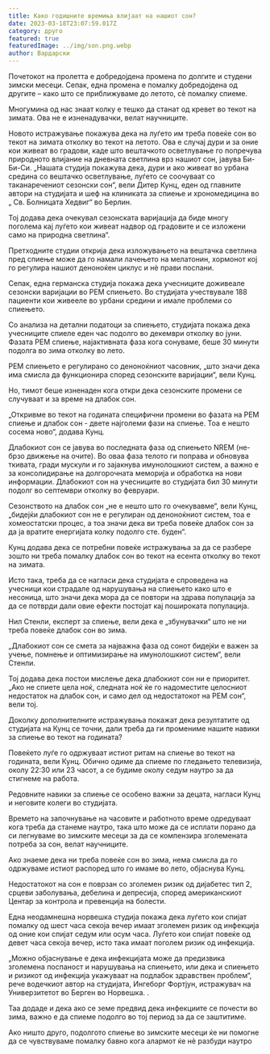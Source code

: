 ```yaml
---
title: Како годишните времиња влијаат на нашиот сон?
date: 2023-03-18T23:07:59.017Z
category: друго
featured: true
featuredImage: ../img/son.png.webp
author: Вардарски
---
```


Почетокот на пролетта е добредојдена промена по долгите и студени зимски месеци. Сепак, една промена е помалку добредојдена од другите – како што се приближуваме до летото, сè помалку спиеме.

Многумина од нас знаат колку е тешко да станат од кревет во текот на зимата. Ова не е изненадувачки, велат научниците.

Новото истражување покажува дека на луѓето им треба повеќе сон во текот на зимата отколку во текот на летото. Ова е случај дури и за оние кои живеат во градови, каде што вештачкото осветлување го попречува природното влијание на дневната светлина врз нашиот сон, јавува Би-Би-Си.
„Нашата студија покажува дека, дури и ако живеат во урбана средина со вештачко осветлување, луѓето се соочуваат со таканаречениот сезонски сон“, вели Дитер Кунц, еден од главните автори на студијата и шеф на клиниката за спиење и хрономедицина во „ Св. Болницата Хедвиг“ во Берлин.

Тој додава дека очекувал сезонската варијација да биде многу поголема кај луѓето кои живеат надвор од градовите и се изложени само на природна светлина“.

Претходните студии открија дека изложувањето на вештачка светлина пред спиење може да го намали лачењето на мелатонин, хормонот кој го регулира нашиот деноноќен циклус и нè прави поспани.

Сепак, една германска студија покажа дека учесниците доживеале сезонски варијации во РЕМ спиењето. Во студијата учествувале 188 пациенти кои живееле во урбани средини и имале проблеми со спиењето.

Со анализа на детални податоци за спиењето, студијата покажа дека учесниците спиеле еден час подолго во декември отколку во јуни. Фазата РЕМ спиење, најактивната фаза кога сонуваме, беше 30 минути подолга во зима отколку во лето.

РЕМ спиењето е регулирано со деноноќниот часовник, „што значи дека има смисла да функционира според сезонските варијации“, вели Кунц.

Но, тимот беше изненаден кога откри дека сезонските промени се случуваат и за време на длабок сон.

„Откривме во текот на годината специфични промени во фазата на РЕМ спиење и длабок сон - двете најголеми фази на спиење. Тоа е нешто сосема ново“, додава Кунц.

Длабокиот сон се јавува во последната фаза од спиењето NREM (не-брзо движење на очите). Во оваа фаза телото ги поправа и обновува ткивата, гради мускули и го зајакнува имунолошкиот систем, а важно е за консолидирање на долгорочната меморија и обработка на нови информации. Длабокиот сон на учесниците во студијата бил 30 минути подолг во септември отколку во февруари.

Сезонството на длабок сон „не е нешто што го очекувавме“, вели Кунц, „бидејќи длабокиот сон не е регулиран од деноноќниот систем, тоа е хомеостатски процес, а тоа значи дека ви треба повеќе длабок сон за да ја вратите енергијата колку подолго сте. буден“.

Кунц додава дека се потребни повеќе истражувања за да се разбере зошто ни треба помалку длабок сон во текот на есента отколку во текот на зимата.

Исто така, треба да се нагласи дека студијата е спроведена на учесници кои страдале од нарушувања на спиењето како што е несоница, што значи дека мора да се повтори на здрава популација за да се потврди дали овие ефекти постојат кај пошироката популација.

Нил Стенли, експерт за спиење, вели дека е „збунувачки“ што не ни треба повеќе длабок сон во зима.

„Длабокиот сон се смета за најважна фаза од сонот бидејќи е важен за учење, помнење и оптимизирање на имунолошкиот систем“, вели Стенли.

Тој додава дека постои мислење дека длабокиот сон ни е приоритет. „Ако не спиете цела ноќ, следната ноќ ќе го надоместите целосниот недостаток на длабок сон, и само дел од недостатокот на РЕМ сон“, вели тој.

Доколку дополнителните истражувања покажат дека резултатите од студијата на Кунц се точни, дали треба да ги промениме нашите навики за спиење во текот на годината?

Повеќето луѓе го одржуваат истиот ритам на спиење во текот на годината, вели Кунц. Обично одиме да спиеме по гледањето телевизија, околу 22:30 или 23 часот, а се будиме околу седум наутро за да стигнеме на работа.

Редовните навики за спиење се особено важни за децата, нагласи Кунц и неговите колеги во студијата.

Времето на започнување на часовите и работното време одредуваат кога треба да станеме наутро, така што може да се исплати порано да си легнуваме во зимските месеци за да се компензира зголемената потреба за сон, велат научниците.

Ако знаеме дека ни треба повеќе сон во зима, нема смисла да го одржуваме истиот распоред што го имаме во лето, објаснува Кунц.

Недостатокот на сон е поврзан со зголемен ризик од дијабетес тип 2, срцеви заболувања, дебелина и депресија, според американскиот Центар за контрола и превенција на болести.

Една неодамнешна норвешка студија покажа дека луѓето кои спијат помалку од шест часа секоја вечер имаат зголемен ризик од инфекција од оние кои спијат седум или осум часа. Луѓето кои спијат повеќе од девет часа секоја вечер, исто така имаат поголем ризик од инфекција.

„Можно објаснување е дека инфекцијата може да предизвика зголемена поспаност и нарушувања на спиењето, или дека и спиењето и ризикот од инфекција укажуваат на подлабок здравствен проблем“, рече водечкиот автор на студијата, Ингеборг Фортјун, истражувач на Универзитетот во Берген во Норвешка. .

Таа додаде и дека ако се земе предвид дека инфекциите се почести во зима, важно е да спиеме подолго во тој период за да се заштитиме.

Ако ништо друго, подолгото спиење во зимските месеци ќе ни помогне да се чувствуваме помалку бавно кога алармот ќе нè разбуди наутро
